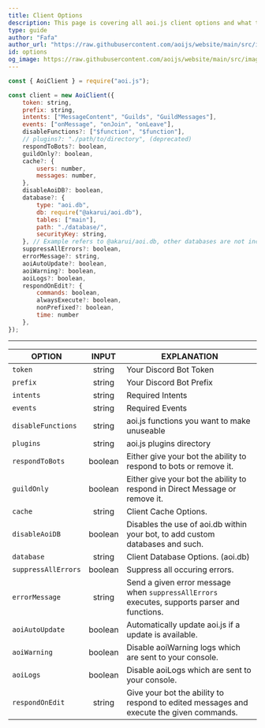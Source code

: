 ```yaml
---
title: Client Options
description: This page is covering all aoi.js client options and what they do.
type: guide
author: "Fafa"
author_url: "https://raw.githubusercontent.com/aoijs/website/main/src/images/contributors/fafa.png"
id: options
og_image: https://raw.githubusercontent.com/aoijs/website/main/src/images/og/7.png
---
```


```js
const { AoiClient } = require("aoi.js");

const client = new AoiClient({
    token: string,
    prefix: string,
    intents: ["MessageContent", "Guilds", "GuildMessages"],
    events: ["onMessage", "onJoin", "onLeave"],
    disableFunctions?: ["$function", "$function"],
    // plugins?: "./path/to/directory", (deprecated)
    respondToBots?: boolean,
    guildOnly?: boolean,
    cache?: {
        users: number,
        messages: number,
    },
    disableAoiDB?: boolean,
    database?: {
        type: "aoi.db",
        db: require("@akarui/aoi.db"),
        tables: ["main"],
        path: "./database/",
        securityKey: string,
    }, // Example refers to @akarui/aoi.db, other databases are not included in this Example.
    suppressAllErrors?: boolean,
    errorMessage?: string,
    aoiAutoUpdate?: boolean,
    aoiWarning?: boolean,
    aoiLogs?: boolean,
    respondOnEdit?: {
        commands: boolean,
        alwaysExecute?: boolean,
        nonPrefixed?: boolean,
        time: number
    },
});
```

---

| OPTION              |  INPUT  | EXPLANATION                                                                                  |
| ------------------- | :-----: | -------------------------------------------------------------------------------------------- |
| `token`             | string  | Your Discord Bot Token                                                                       |
| `prefix`            | string  | Your Discord Bot Prefix                                                                      |
| `intents`           | string  | Required Intents                                                                             |
| `events`            | string  | Required Events                                                                              |
| `disableFunctions`  | string  | aoi.js functions you want to make unuseable                                                  |
| `plugins`           | string  | aoi.js plugins directory                                                                     |
| `respondToBots`     | boolean | Either give your bot the ability to respond to bots or remove it.                            |
| `guildOnly`         | boolean | Either give your bot the ability to respond in Direct Message or remove it.                  |
| `cache`             | string  | Client Cache Options.                                                                        |
| `disableAoiDB`      | boolean | Disables the use of aoi.db within your bot, to add custom databases and such.                |
| `database`          | string  | Client Database Options. (aoi.db)                                                            |
| `suppressAllErrors` | boolean | Suppress all occuring errors.                                                                |
| `errorMessage`      | string  | Send a given error message when `suppressAllErrors` executes, supports parser and functions. |
| `aoiAutoUpdate`     | boolean | Automatically update aoi.js if a update is available.                                        |
| `aoiWarning`        | boolean | Disable aoiWarning logs which are sent to your console.                                      |
| `aoiLogs`           | boolean | Disable aoiLogs which are sent to your console.                                              |
| `respondOnEdit`     | string  | Give your bot the ability to respond to edited messages and execute the given commands.      |
